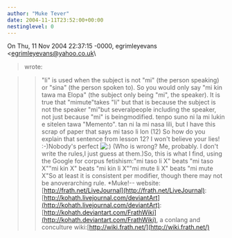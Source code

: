 ```yaml
---
author: "Muke Tever"
date: 2004-11-11T23:52:00+00:00
nestinglevel: 0
---
```

On Thu, 11 Nov 2004 22:37:15 -0000, egrimleyevans <[egrimleyevans@yahoo.co.uk](mailto://egrimleyevans@yahoo.co.uk)\
>wrote:

>> "li" is used when the subject is not "mi" (the person speaking) or
>> "sina" (the person spoken to). So you would only say "mi kin tawa ma
>> Elopa" (the subject only being "mi", the speaker). It is true that "mimute"takes "li" but that is because the subject is not the speaker "mi"but severalpeople including the speaker, not just because "mi" is beingmodified.
>> tenpo suno ni la mi lukin e sitelen tawa "Memento". tan ni la mi nasa
> lili, but I have this scrap of paper that says
>> mi taso li lon (12)
>> So how do you explain that sentence from lesson 12? I won't believe
> your lies! :-)Nobody's perfect ![:)](images/smilies/icon_e_smile.gif "Smile") (Who is wrong? Me, probably. I don't write the rules,I just guess at them.)So, this is what I find, using the Google for corpus fetishism:"mi taso li X" beats "mi taso X""mi kin X" beats "mi kin li X""mi mute li X" beats "mi mute X"So at least it is consistent per modifier, though there may not be anoverarching rule. \*Muke!--
website: [http://frath.net/LiveJournal](http://frath.net/LiveJournal): [http://kohath.livejournal.com/deviantArt](http://kohath.livejournal.com/deviantArt): [http://kohath.deviantart.com/FrathWiki](http://kohath.deviantart.com/FrathWiki), a conlang and conculture wiki:[http://wiki.frath.net/](http://wiki.frath.net/)